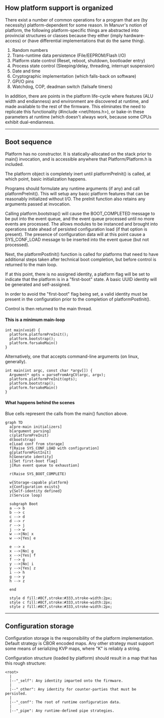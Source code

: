 ## How platform support is organized

There exist a number of common operations for a program that are (by necessity) platform-dependent for some reason. In Manuvr's notion of platform, the following platform-specific things are abstracted into provincial structures or classes because they either (imply hardware-access) or (have differential implementations that do the same thing).
  1. Random numbers
  2. Trans-runtime data persistence (File/EEPROM/Flash I/O)
  3. Platform state control (Reset, reboot, shutdown, bootloader entry)
  4. Process state control (Sleeping/delay, threading, interrupt suspension)
  5. Date and time
  6. Cryptographic implementation (which falls-back on software)
  7. GPI/O pins
  8. Watchdog, COP, deadman switch (failsafe timers)

In addition, there are points in the platform life-cycle where features (ALU width and endianness) and environment are discovered at runtime, and made available to the rest of the firmware. This eliminates the need to replicate this functionality (#include <net/htons.h>), or bake-in these parameters at runtime (which doesn't always work, because some CPUs exhibit dual-endianness.

-----

## Boot sequence
Platform has no constructor. It is statically-allocated on the stack prior to main() invocation, and is accessible anywhere that Platform/Platform.h is included.

The platform object is completely inert until platformPreInit() is called, at which point, basic initialization happens.

Programs should formulate any runtime arguments (if any) and call platformPreInit(). This will setup any basic platform features that can be reasonably initialized without I/O. The preInit function also retains any arguments passed at invocation.

Calling platform.bootstrap() will cause the BOOT_COMPLETED message to be put into the event queue, and the event queue processed until no more events are processed. The allows modules to be instanced and brought into operations state ahead of persisted configuration load (if that option is present). The presence of configuration data will at this point cause a SYS_CONF_LOAD message to be inserted into the event queue (but not processed).

Next, the platformPostInit() function is called for platforms that need to have additional steps taken after technical boot completion, but before control is returned to the main loop.

If at this point, there is no assigned identity, a platform flag will be set to indicate that the platform is in a "first-boot" state. A basic UUID identity will be generated and self-assigned.

In order to avoid the "first-boot" flag being set, a valid identity must be present in the configuration prior to the completion of platformPostInit().

Control is then returned to the main thread.


#### This is a minimum main-loop

    int main(void) {
      platform.platformPreInit();
      platform.bootstrap();
      platform.forsakeMain()
    }

Alternatively, one that accepts command-line arguments (on linux, generally).

    int main(int argc, const char *argv[]) {
      Argument* opts = parseFromArgCV(argc, argv);
      platform.platformPreInit(opts);
      platform.bootstrap();
      platform.forsakeMain()
    }

#### What happens behind the scenes
Blue cells represent the calls from the main() function above.

  ```mermaid
  graph TD
    a[pre-main initializers]
    b[argument parsing]
    c(platformPreInit)
    d(bootstrap)
    e[Load conf from storage]
    f[Raise SYS_CONF_LOAD with configuration]
    g[platformPostInit]
    h[Generate identity]
    i[Set first-boot flag]
    j[Run event queue to exhaustion]

    r(Raise SYS_BOOT_COMPLETE)

    w{Storage-capable platform}
    x{Configuration exists}
    y{Self-identity defined}
    z(Service loop)

    subgraph Boot
    a --> b
    b --> c
    c --> d
    d --> r
    r --> j
    j --> w
    w -->|No| x
    w -->|Yes| e

    e --> x
    x -->|No| g
    x -->|Yes| f
    f --> g
    y -->|No| i
    y -->|Yes| z
    i --> h
    g --> y
    h --> z

    end

    style d fill:#8Cf,stroke:#333,stroke-width:2px;
    style c fill:#8Cf,stroke:#333,stroke-width:2px;
    style z fill:#8Cf,stroke:#333,stroke-width:2px;

  ```
-----

## Configuration storage

Configuration storage is the responsibility of the platform implementation. Default strategy is CBOR encoded maps. Any other strategy must support some means of serializing KVP maps, where "K" is reliably a string.

Configuration structure (loaded by platform) should result in a map that has this rough structure:

    <root>
      |
      |--"_self": Any identity imparted onto the firmware.
      |
      |--"_other": Any identity for counter-parties that must be persisted.
      |
      |--"_conf": The root of runtime configuration data.
      |
      |--"_pipe": Any runtime-defined pipe strategies.
